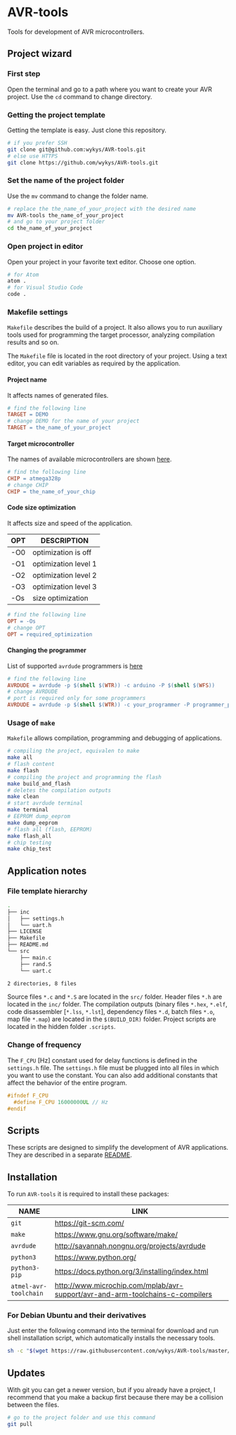 # AVR-tools
Tools for development of AVR microcontrollers.

## Project wizard
### First step
Open the terminal and go to a path where you want to create your AVR project. Use the `cd` command to change directory.

### Getting the project template
Getting the template is easy. Just clone this repository.
```bash
# if you prefer SSH
git clone git@github.com:wykys/AVR-tools.git
# else use HTTPS
git clone https://github.com/wykys/AVR-tools.git
```

### Set the name of the project folder
Use the `mv` command to change the folder name.
```bash
# replace the the_name_of_your_project with the desired name
mv AVR-tools the_name_of_your_project
# and go to your project folder
cd the_name_of_your_project
```

### Open project in editor
Open your project in your favorite text editor. Choose one option.
```bash
# for Atom
atom .
# for Visual Studio Code
code .
```

### Makefile settings
`Makefile` describes the build of a project. It also allows you to run auxiliary tools used for programming the target processor, analyzing compilation results and so on.

The `Makefile` file is located in the root directory of your project. Using a text editor, you can edit variables as required by the application.

#### Project name
It affects names of generated files.
```makefile
# find the following line
TARGET = DEMO
# change DEMO for the name of your project
TARGET = the_name_of_your_project
```

#### Target microcontroller
The names of available microcontrollers are shown [here](https://gcc.gnu.org/onlinedocs/gcc/AVR-Options.html).
```makefile
# find the following line
CHIP = atmega328p
# change CHIP
CHIP = the_name_of_your_chip
```

#### Code size optimization
It affects size and speed of the application.

| __OPT__ |  __DESCRIPTION__  |
|---------|-------------------|
| -O0 | optimization is off   |
| -O1 | optimization level 1  |
| -O2 | optimization level 2  |
| -O3 | optimization level 3  |
| -Os | size optimization     |

```makefile
# find the following line
OPT = -Os
# change OPT
OPT = required_optimization
```

#### Changing the programmer
List of supported `avrdude` programmers is [here](https://www.nongnu.org/avrdude/user-manual/avrdude_4.html)
```makefile
# find the following line
AVRDUDE = avrdude -p $(shell $(WTR)) -c arduino -P $(shell $(WFS))
# change AVRDUDE
# port is required only for some programmers
AVRDUDE = avrdude -p $(shell $(WTR)) -c your_programmer -P programmer_port
```

### Usage of `make`
`Makefile` allows compilation, programming and debugging of applications.
```bash
# compiling the project, equivalen to make
make all
# flash content
make flash
# compiling the project and programming the flash
make build_and_flash
# deletes the compilation outputs
make clean
# start avrdude terminal
make terminal
# EEPROM dump_eeprom
make dump_eeprom
# flash all (flash, EEPROM)
make flash_all
# chip testing
make chip_test
```

## Application notes
### File template hierarchy
```bash
.
├── inc
│   ├── settings.h
│   └── uart.h
├── LICENSE
├── Makefile
├── README.md
└── src
    ├── main.c
    ├── rand.S
    └── uart.c

2 directories, 8 files
```
Source files `*.c` and `*.S` are located in the `src/` folder. Header files `*.h` are located in the `inc/` folder. The compilation outputs (binary files `*.hex`, `*.elf`, code disassembler [`*.lss`, `*.lst`], dependency files `*.d`, batch files `*.o`, map file `*.map`) are located in the `$(BUILD_DIR)` folder. Project scripts are located in the hidden folder `.scripts`.


### Change of frequency
The `F_CPU` [Hz] constant used for delay functions is defined in the `settings.h` file. The `settings.h` file must be plugged into all files in which you want to use the constant. You can also add additional constants that affect the behavior of the entire program.

```C
#ifndef F_CPU
  #define F_CPU 16000000UL // Hz
#endif
```

## Scripts
These scripts are designed to simplify the development of AVR applications. They are described in a separate [README](https://github.com/wykys/AVR-tools/tree/master/.scripts).

## Installation
To run `AVR-tools` it is required to install these packages:

| __NAME__ | __LINK__ |
|--- | --- |
| `git` | https://git-scm.com/ |
| `make` | https://www.gnu.org/software/make/ |
| `avrdude` | http://savannah.nongnu.org/projects/avrdude |
| `python3` | https://www.python.org/ |
| `python3-pip` | https://docs.python.org/3/installing/index.html |
| `atmel-avr-toolchain` | http://www.microchip.com/mplab/avr-support/avr-and-arm-toolchains-c-compilers |

### For Debian Ubuntu and their derivatives
Just enter the following command into the terminal for download and run shell installation script, which automatically installs the necessary tools.
```bash
sh -c "$(wget https://raw.githubusercontent.com/wykys/AVR-tools/master/.scripts/install.sh -O -)"
```

## Updates
With git you can get a newer version, but if you already have a project, I recommend that you make a backup first because there may be a collision between the files.

```bash
# go to the project folder and use this command
git pull
```
